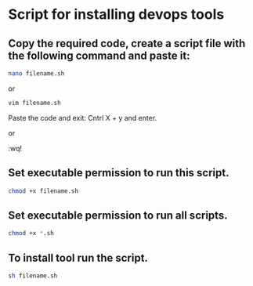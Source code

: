 # Script for installing devops tools
## Copy the required code, create a script file with the following command and paste it:  
```bash
nano filename.sh 
```
or
 ```bash
vim filename.sh 
```
Paste the code and exit: Cntrl X + y and enter.

or 

:wq!

## Set executable permission to run this script.

```bash
chmod +x filename.sh
```
## Set executable permission to run all scripts.

```bash
chmod +x *.sh
```

## To install tool run the script.

 ```bash
sh filename.sh
```

